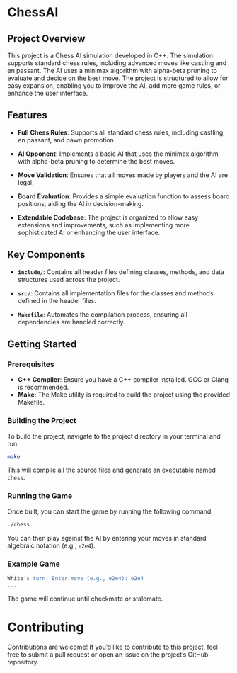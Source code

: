 # ChessAI

## Project Overview

This project is a Chess AI simulation developed in C++. The simulation supports standard chess rules, including advanced moves like castling and en passant. The AI uses a minimax algorithm with alpha-beta pruning to evaluate and decide on the best move. The project is structured to allow for easy expansion, enabling you to improve the AI, add more game rules, or enhance the user interface.

## Features

- **Full Chess Rules**: Supports all standard chess rules, including castling, en passant, and pawn promotion.
- **AI Opponent**: Implements a basic AI that uses the minimax algorithm with alpha-beta pruning to determine the best moves.

- **Move Validation**: Ensures that all moves made by players and the AI are legal.

- **Board Evaluation**: Provides a simple evaluation function to assess board positions, aiding the AI in decision-making.

- **Extendable Codebase**: The project is organized to allow easy extensions and improvements, such as implementing more sophisticated AI or enhancing the user interface.

## Key Components

- **`include/`**: Contains all header files defining classes, methods, and data structures used across the project.
- **`src/`**: Contains all implementation files for the classes and methods defined in the header files.

- **`Makefile`**: Automates the compilation process, ensuring all dependencies are handled correctly.

## Getting Started

### Prerequisites

- **C++ Compiler**: Ensure you have a C++ compiler installed. GCC or Clang is recommended.
- **Make**: The Make utility is required to build the project using the provided Makefile.

### Building the Project

To build the project, navigate to the project directory in your terminal and run:

```bash
make
```

This will compile all the source files and generate an executable named `chess`.

### Running the Game

Once built, you can start the game by running the following command:

```bash
./chess
```

You can then play against the AI by entering your moves in standard algebraic notation (e.g., `e2e4`).

### Example Game

```bash
White's turn. Enter move (e.g., e2e4): e2e4
...
```

The game will continue until checkmate or stalemate.

# Contributing

Contributions are welcome! If you’d like to contribute to this project, feel free to submit a pull request or open an issue on the project’s GitHub repository.
